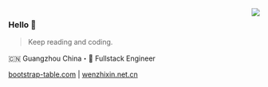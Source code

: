 <img align="right" src="https://github-readme-stats.vercel.app/api?username=wenzhixin&show_icons=true&icon_color=805AD5&text_color=718096&bg_color=ffffff&hide_title=true" />

### Hello 👋

> Keep reading and coding.

🇨🇳 Guangzhou China・🚀 Fullstack Engineer

[bootstrap-table.com](https://bootstrap-table.com) | [wenzhixin.net.cn](https://blog.wenzhixin.net.cn/) 
